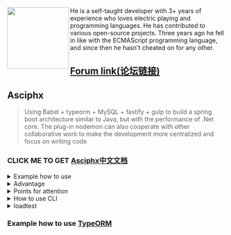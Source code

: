 <img align="left" height="142px" src="https://github-readme-stats.vercel.app/api?username=asciphx&show_icons=true&icon_color=add8e6&text_color=718096&bg_color=ffffff&hide_title=true" />
He is a self-taught developer with 3+ years of experience who loves electric playing and programming languages. He has contributed to various open-source projects. Three years ago he fell in like with the ECMAScript programming language, and since then he hasn't cheated on for any other.

## [Forum link(论坛链接)](http://www.91huanwei.com)

## **Asciphx**
> Using Babel + typeorm + MySQL + fastify + gulp to build a spring boot architecture similar to Java, but with the performance of .Net core.
> The plug-in nodemon can also cooperate with other collaborative work to make the development more centralized and focus on writing code

### CLICK ME TO GET [Asciphx中文文档](https://github.com/asciphx/asciphx/blob/master/README-zh_CN.md)

<details>
<summary>Example how to use</summary>

1. clone repository 
2. install `eslint` globlly: `npm i -g eslint@7.6.0`
3. run `npm i`
4. run `npm run build` and `npm start` or directly run `npm run build && npm start`
5. If you want to start while watching, you have to open two terminals.
6. The first one is to run. `npm run watch`. The second one is to run `npm run dev`
7. see `http://localhost:3000/user/str`,This is an example of return string
8. see `http://localhost:3000/user/json`,This is an example of return json
9. Return * or rep.send (*) the effect is the same.Cannot be used at the same time
10. Static routing can use. HTML to avoid conflict with normal routing
<summary>
</details>
<details>
<summary>Advantage</summary>

- **Babel** uses the next generation of JS syntax sugar, which is the most concise and readable code in history
- Support **typeorm**, the best typescript ORM framework, easily write all kinds of logic of Dao layer
- With the blessing of **fastify**, its performance has entered the top five in the world, and its complexity has been further improved, and it can complete the best functions
- **Gulp** can be called the king of automation. With gulp package, the code of Pro environment is more robust, but the volume is smaller
- **Nodemon** can help more friendly development in the dev environment, but it also needs `npm run watch:pro`
- Various plug-ins work together to allow partial use of static type modification and type inference to support back-end development and maintenance
- Modular development makes the application easier to layer and provides an easy-to-use modular management mechanism
- AOP code is written in a low-key way, but it is easy to realize log, interceptor, filter and other functions
- MVC, API, websocket, microservice and other systems are constructed fastest, fastest and most fiercely
<summary>
</details>
<details>
<summary>Points for attention</summary>

1. support experimental syntax just like obj::func、?.、??、|>、#、||=、&&=、@decorators、function*、do{...}
2. support strip-types. eg:function foo(one: any, two: number, three?): string {}
3. Patch of Windows users using CP or RM Linux command in `src/windows-lib`
4. What is missing from the schema now is the querystring and headers,but not interferences
5. Request characters will be accurate to case such as `localhost:3000/post`,if`localhost:3000/POst` will not right
<summary>
</details>
<details>
<summary>How to use CLI</summary>

1. run `eslint --init` to create .eslintrc.js(If eslintrc.js file does not exist)
2. install `typeorm` globally: `npm i -g typeorm`
3. run `typeorm -h` to show list of available commands
4. vsCode settings:
```json
    "emmet.includeLanguages": {
        "vue-html": "html",
        "javascript": "javascriptreact"
    },
    "javascript.validate.enable": false,
```
<summary>
</details>
<details>
<summary>loadtest</summary>

run `npm -g loadtest`  
`loadtest http://localhost:3000/user/1 -t 10 -c 10 --rps 1000`
1. (longest request)=> Fastify 280ms, KOA 401ms, express 649ms
2. Completed requests=> Fastify(9436), KOA(9086), express(8960)
3. Fastify framework performance is faster than the KOA framework
<summary>
</details>

### Example how to use [TypeORM](https://github.com/typeorm/typeorm)
